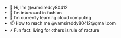 - 👋 Hi, I’m @vamsireddy80412
- 👀 I’m interested in fashion
- 🌱 I’m currently learning cloud computing
- 📫 How to reach me @vamsireddy80412@gmail.com
- ⚡ Fun fact: living for others is rule of nacture

<!---
vamsireddy80412/vamsireddy80412 is a ✨ special ✨ repository because its `README.md` (this file) appears on your GitHub profile.
You can click the Preview link to take a look at your changes.
--->
